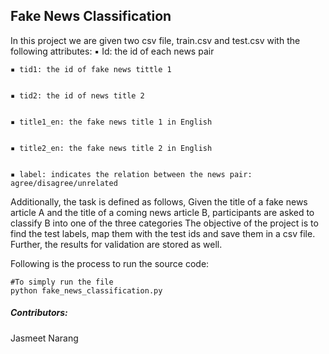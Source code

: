 ## Fake News Classification


In this project we are given two csv file, train.csv and test.csv with the following attributes:
	▪ Id: the id of each news pair
	
	
	▪ tid1: the id of fake news tittle 1
	
	
	▪ tid2: the id of news title 2
	
	
	▪ title1_en: the fake news title 1 in English
	
	
	▪ title2_en: the fake news title 2 in English
	
	
	▪ label: indicates the relation between the news pair: agree/disagree/unrelated
	
	
Additionally, the task is defined as follows, Given the title of a fake news article A and the title of a coming news article B, participants are asked to classify B into one of the three categories
The objective of the project is to find the test labels, map them with the test ids and save them in a csv file. Further, the results for validation are stored as well.


Following is the process to run the source code:

    #To simply run the file
    python fake_news_classification.py
    
    
##### Contributors:
Jasmeet Narang
